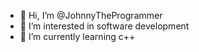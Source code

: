 - 👋 Hi, I’m @JohnnyTheProgrammer
- 👀 I’m interested in software development
- 🌱 I’m currently learning c++

<!---
JohnnyTheProgrammer/JohnnyTheProgrammer is a ✨ special ✨ repository because its `README.md` (this file) appears on your GitHub profile.
You can click the Preview link to take a look at your changes.
--->
